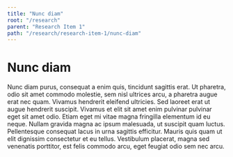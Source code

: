 ```yaml
---
title: "Nunc diam"
root: "/research"
parent: "Research Item 1"
path: "/research/research-item-1/nunc-diam"
---
```


# Nunc diam
Nunc diam purus, consequat a enim quis, tincidunt sagittis erat. Ut pharetra, odio sit amet commodo molestie, sem nisl ultrices arcu, a pharetra augue erat nec quam. Vivamus hendrerit eleifend ultricies. Sed laoreet erat ut augue hendrerit suscipit. Vivamus et elit sit amet enim pulvinar pulvinar eget sit amet odio. Etiam eget mi vitae magna fringilla elementum id eu neque. Nullam gravida magna ac ipsum malesuada, ut suscipit quam luctus. Pellentesque consequat lacus in urna sagittis efficitur. Mauris quis quam ut elit dignissim consectetur et eu tellus. Vestibulum placerat, magna sed venenatis porttitor, est felis commodo arcu, eget feugiat odio sem nec arcu.
